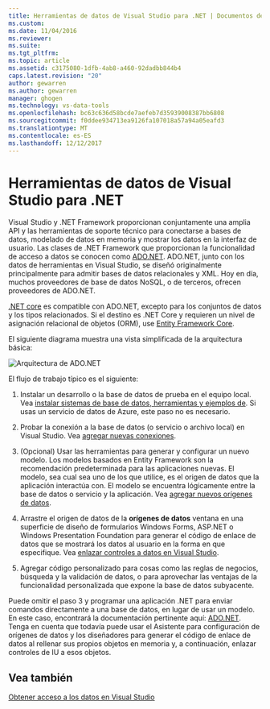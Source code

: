 ```yaml
---
title: Herramientas de datos de Visual Studio para .NET | Documentos de Microsoft
ms.custom: 
ms.date: 11/04/2016
ms.reviewer: 
ms.suite: 
ms.tgt_pltfrm: 
ms.topic: article
ms.assetid: c3175080-1dfb-4ab8-a460-92dadbb844b4
caps.latest.revision: "20"
author: gewarren
ms.author: gewarren
manager: ghogen
ms.technology: vs-data-tools
ms.openlocfilehash: bc63c636d58bcde7aefeb7d35939008387bb6808
ms.sourcegitcommit: f0ddee934713ea9126fa107018a57a94a05eafd3
ms.translationtype: MT
ms.contentlocale: es-ES
ms.lasthandoff: 12/12/2017
---
```

# <a name="visual-studio-data-tools-for-net"></a>Herramientas de datos de Visual Studio para .NET
Visual Studio y .NET Framework proporcionan conjuntamente una amplia API y las herramientas de soporte técnico para conectarse a bases de datos, modelado de datos en memoria y mostrar los datos en la interfaz de usuario. Las clases de .NET Framework que proporcionan la funcionalidad de acceso a datos se conocen como [ADO.NET](/dotnet/framework/data/adonet/index). ADO.NET, junto con los datos de herramientas en Visual Studio, se diseñó originalmente principalmente para admitir bases de datos relacionales y XML. Hoy en día, muchos proveedores de base de datos NoSQL, o de terceros, ofrecen proveedores de ADO.NET.  
  
[.NET core](https://www.dotnetfoundation.org/netcore) es compatible con ADO.NET, excepto para los conjuntos de datos y los tipos relacionados. Si el destino es .NET Core y requieren un nivel de asignación relacional de objetos (ORM), use [Entity Framework Core](https://docs.microsoft.com/ef/core/).  
  
El siguiente diagrama muestra una vista simplificada de la arquitectura básica:  
  
![Arquitectura de ADO.NET](../data-tools/media/raddata-ado-net-architecture-diagram.png "raddata diagrama de arquitectura de ADO.NET")  
  
El flujo de trabajo típico es el siguiente:  
  
1.  Instalar un desarrollo o la base de datos de prueba en el equipo local. Vea [instalar sistemas de base de datos, herramientas y ejemplos de](../data-tools/installing-database-systems-tools-and-samples.md). Si usas un servicio de datos de Azure, este paso no es necesario.  
  
2.  Probar la conexión a la base de datos (o servicio o archivo local) en Visual Studio. Vea [agregar nuevas conexiones](../data-tools/add-new-connections.md).  
  
3.  (Opcional) Usar las herramientas para generar y configurar un nuevo modelo. Los modelos basados en Entity Framework son la recomendación predeterminada para las aplicaciones nuevas. El modelo, sea cual sea uno de los que utilice, es el origen de datos que la aplicación interactúa con. El modelo se encuentra lógicamente entre la base de datos o servicio y la aplicación.  Vea [agregar nuevos orígenes de datos](../data-tools/add-new-data-sources.md).  
  
4.  Arrastre el origen de datos de la **orígenes de datos** ventana en una superficie de diseño de formularios Windows Forms, ASP.NET o Windows Presentation Foundation para generar el código de enlace de datos que se mostrará los datos al usuario en la forma en que especifique. Vea [enlazar controles a datos en Visual Studio](../data-tools/bind-controls-to-data-in-visual-studio.md).  
  
5.  Agregar código personalizado para cosas como las reglas de negocios, búsqueda y la validación de datos, o para aprovechar las ventajas de la funcionalidad personalizada que expone la base de datos subyacente.  
  
Puede omitir el paso 3 y programar una aplicación .NET para enviar comandos directamente a una base de datos, en lugar de usar un modelo. En este caso, encontrará la documentación pertinente aquí: [ADO.NET](/dotnet/framework/data/adonet/index). Tenga en cuenta que todavía puede usar el Asistente para configuración de orígenes de datos y los diseñadores para generar el código de enlace de datos al rellenar sus propios objetos en memoria y, a continuación, enlazar controles de IU a esos objetos.
  
## <a name="see-also"></a>Vea también
[Obtener acceso a los datos en Visual Studio](../data-tools/accessing-data-in-visual-studio.md)
